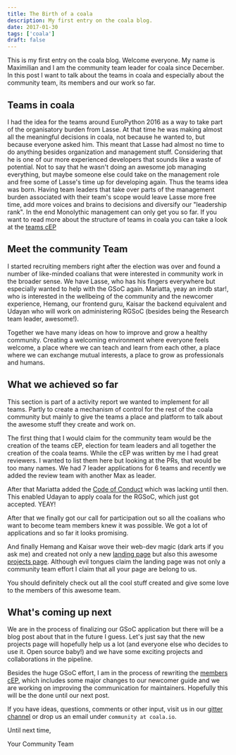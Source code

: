 ```yaml
---
title: The Birth of a coala
description: My first entry on the coala blog.
date: 2017-01-30
tags: ['coala']
draft: false
---
```


<span class="dropcap dropcap--ornate dropcap--serious" data-first-letter="T" aria-hidden="true">T</span>his is my first entry on the coala blog. Welcome everyone.
My name is Maximilian and I am the community team leader for coala since
December. In this post I want to talk about the teams in coala and
especially about the community team, its members and our work so far.

## Teams in coala

I had the idea for the teams around EuroPython 2016 as a way to take part of
the organisatory burden from Lasse. At that time he was making almost all the
meaningful decisions in coala, not because he wanted to, but because
everyone asked him. This meant that Lasse had almost no time to do anything
besides organization and management stuff. Considering that he is one of our
more experienced developers that sounds like a waste of potential. Not to say
that he wasn't doing an awesome job managing everything, but maybe someone
else could take on the management role and free some of Lasse's time up for
developing again. Thus the teams idea was born.
Having team leaders that take over parts of the management burden associated
with their team's scope would leave Lasse more free time, add more voices
and brains to decisions and diversify our "leadership rank". In the end
Monolythic management can only get you so far. If you want to read more about
the structure of teams in coala you can take a look at the
[teams cEP](https://github.com/coala/cEPs/blob/master/cEP-0003.md)

## Meet the community Team

I started recruiting members right after the election was over and found
a number of like-minded coalians that were interested in community work in
the broader sense.
We have Lasse, who has his fingers everywhere but especially wanted to help
with the GSoC again.
Mariatta, yeay an imdb star!, who is interested in the wellbeing of
the community and the newcomer experience, Hemang, our frontend guru, Kaisar
the backend equivalent and Udayan who will work on administering RGSoC
(besides being the Research team leader, awesome!).

Together we have many ideas on how to improve and grow a healthy community.
Creating a welcoming environment where everyone feels welcome, a place where
we can teach and learn from each other, a place where we can exchange mutual
interests, a place to grow as professionals and humans.

## What we achieved so far

This section is part of a activity report we wanted to implement for all
teams. Partly to create a mechanism of control for the rest of the coala
community but mainly to give the teams a place and platform to talk about
the awesome stuff they create and work on.

The first thing that I would claim for the community team would be the
creation of the teams cEP, election for team leaders and all together the
creation of the coala teams. While the cEP was written by me I had great
reviewers. I wanted to list them here but looking at the PRs, that would
be too many names. We had 7 leader applications for 6 teams and
recently we added the review team with another Max as leader.

After that Mariatta added the [Code of Conduct](http://coala.io/coc) which
was lacking until then.
This enabled Udayan to apply coala for the RGSoC, which just got accepted.
YEAY!

After that we finally got our call for participation out so all the
coalians who want to become team members knew it was possible. We got a
lot of applications and so far it looks promising.

And finally Hemang and Kaisar wove their web-dev magic (dark arts if you ask
me) and created not only a new [landing page](http://coala.io) but also
this awesome [projects page](https://projects.coala.io). Although evil
tongues claim the landing page was not only a community team effort I claim
that all your page are belong to us.

You should definitely check out all the cool stuff created and give some love
to the members of this awesome team.

## What's coming up next

We are in the process of finalizing our GSoC application but there will be a
blog post about that in the future I guess. Let's just say that the new
projects page will hopefully help us a lot (and everyone else who decides to
use it. Open source baby!) and we have some exciting projects and
collaborations in the pipeline.

Besides the huge GSoC effort, I am in the process of rewriting the
[members cEP](https://github.com/coala/cEPs/pull/62), which includes some
major changes to our newcomer guide and we are working on improving the
communication for maintainers. Hopefully this will be the done until our
next post.

If you have ideas, questions, comments or other input, visit us in our
[gitter channel](https://gitter.im/coala/community) or drop us an email
under `community at coala.io`.

Until next time,

Your Community Team
